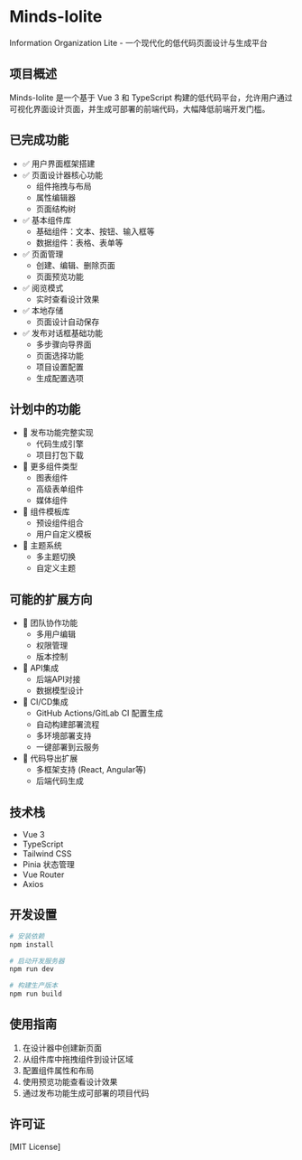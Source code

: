 # Minds-Iolite

Information Organization Lite - 一个现代化的低代码页面设计与生成平台

## 项目概述

Minds-Iolite 是一个基于 Vue 3 和 TypeScript 构建的低代码平台，允许用户通过可视化界面设计页面，并生成可部署的前端代码，大幅降低前端开发门槛。

## 已完成功能

- ✅ 用户界面框架搭建
- ✅ 页面设计器核心功能
  - 组件拖拽与布局
  - 属性编辑器
  - 页面结构树
- ✅ 基本组件库
  - 基础组件：文本、按钮、输入框等
  - 数据组件：表格、表单等
- ✅ 页面管理
  - 创建、编辑、删除页面
  - 页面预览功能
- ✅ 阅览模式
  - 实时查看设计效果
- ✅ 本地存储
  - 页面设计自动保存
- ✅ 发布对话框基础功能
  - 多步骤向导界面
  - 页面选择功能
  - 项目设置配置
  - 生成配置选项

## 计划中的功能

- 🚧 发布功能完整实现
  - 代码生成引擎
  - 项目打包下载
- 🚧 更多组件类型
  - 图表组件
  - 高级表单组件
  - 媒体组件
- 🚧 组件模板库
  - 预设组件组合
  - 用户自定义模板
- 🚧 主题系统
  - 多主题切换
  - 自定义主题

## 可能的扩展方向

- 📌 团队协作功能
  - 多用户编辑
  - 权限管理
  - 版本控制
- 📌 API集成
  - 后端API对接
  - 数据模型设计
- 📌 CI/CD集成
  - GitHub Actions/GitLab CI 配置生成
  - 自动构建部署流程
  - 多环境部署支持
  - 一键部署到云服务
- 📌 代码导出扩展
  - 多框架支持 (React, Angular等)
  - 后端代码生成

## 技术栈

- Vue 3
- TypeScript
- Tailwind CSS
- Pinia 状态管理
- Vue Router
- Axios

## 开发设置

```bash
# 安装依赖
npm install

# 启动开发服务器
npm run dev

# 构建生产版本
npm run build
```

## 使用指南

1. 在设计器中创建新页面
2. 从组件库中拖拽组件到设计区域
3. 配置组件属性和布局
4. 使用预览功能查看设计效果
5. 通过发布功能生成可部署的项目代码

## 许可证

[MIT License]